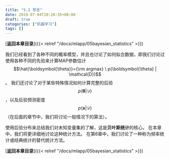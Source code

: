 ```yaml
---
title: "5.1 导言"
date: 2019-07-04T20:20:35+08:00
draft: true
categories: ["机器学习"]
tags: []
---
```



[**返回本章目录**]({{< relref "/docs/mlapp/05bayesian_statistics" >}})

我们已经看到了各种不同的概率模型，并且也讨论了如何拟合数据，即我们讨论过使用各种不同的先验来计算MAP参数估计$$\hat{\boldsymbol{\theta}}={\rm argmax} \ p(\boldsymbol{\theta} | \mathcal{D})$$。 我们还讨论了对于某些特殊情况如何计算完整的后验$$p(\boldsymbol{\theta} | \mathcal{D})$$，以及后验预测密度$$p(\boldsymbol{x} | \mathcal{D})$$（在后面的章节中，我们将讨论一般情况下的算法）。

<!--more-->

使用后验分布来总结我们对未知变量集的了解，这是**贝叶斯统计**的核心。 在本章中，我们将更详细地讨论这种统计方法。 在第6章中，我们讨论了一种称为频率统计或经典统计的替代统计方法。

[**返回本章目录**]({{< relref "/docs/mlapp/05bayesian_statistics" >}})

